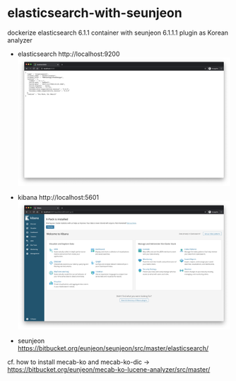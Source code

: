 # elasticsearch-with-seunjeon
dockerize elasticsearch 6.1.1 container with seunjeon 6.1.1.1 plugin as Korean analyzer

- elasticsearch http://localhost:9200
![GitHub Logo](readme-media/elasticsearch-screenshot.png)

- kibana http://localhost:5601
![GitHub Logo](readme-media/kibana-screenshot.png)

- seunjeon https://bitbucket.org/eunjeon/seunjeon/src/master/elasticsearch/

cf. how to install mecab-ko and mecab-ko-dic -> https://bitbucket.org/eunjeon/mecab-ko-lucene-analyzer/src/master/

